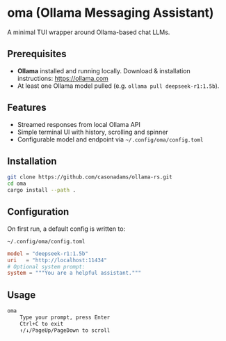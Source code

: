 # oma (Ollama Messaging Assistant)

A minimal TUI wrapper around Ollama-based chat LLMs.

## Prerequisites

- **Ollama** installed and running locally.
  Download & installation instructions: https://ollama.com
- At least one Ollama model pulled (e.g. `ollama pull deepseek-r1:1.5b`).

## Features

- Streamed responses from local Ollama API
- Simple terminal UI with history, scrolling and spinner
- Configurable model and endpoint via `~/.config/oma/config.toml`

## Installation

```bash
git clone https://github.com/casonadams/ollama-rs.git
cd oma
cargo install --path .
```

## Configuration

On first run, a default config is written to:

```
~/.config/oma/config.toml
```

```toml
model = "deepseek-r1:1.5b"
uri   = "http://localhost:11434"
# Optional system prompt:
system = """You are a helpful assistant."""
```

## Usage

```bash
oma
    Type your prompt, press Enter
    Ctrl+C to exit
    ↑/↓/PageUp/PageDown to scroll
```
